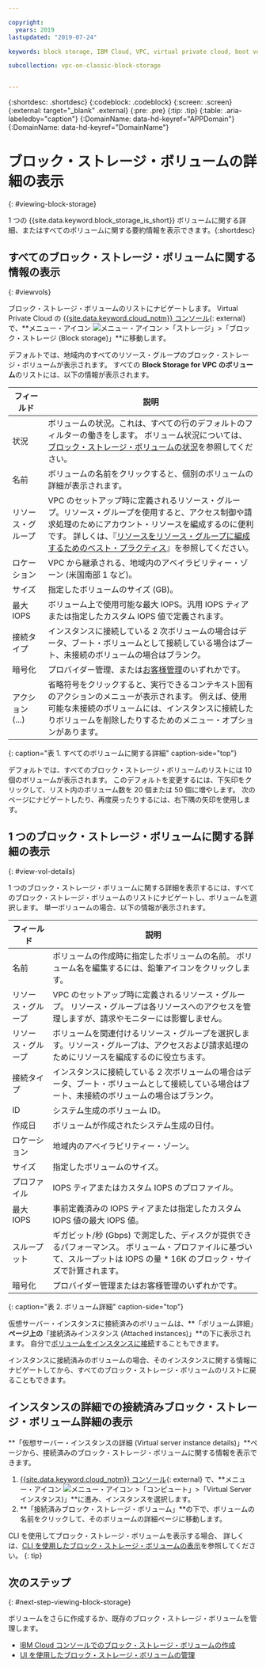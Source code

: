 ```yaml
---

copyright:
  years: 2019
lastupdated: "2019-07-24"

keywords: block storage, IBM Cloud, VPC, virtual private cloud, boot volume, data volume, volume, data storage, virtual server instance, instance

subcollection: vpc-on-classic-block-storage


---
```


{:shortdesc: .shortdesc}
{:codeblock: .codeblock}
{:screen: .screen}
{:external: target="_blank" .external}
{:pre: .pre}
{:tip: .tip}
{:table: .aria-labeledby="caption"}
{:DomainName: data-hd-keyref="APPDomain"}
{:DomainName: data-hd-keyref="DomainName"}

# ブロック・ストレージ・ボリュームの詳細の表示
{: #viewing-block-storage}

1 つの {{site.data.keyword.block_storage_is_short}} ボリュームに関する詳細、またはすべてのボリュームに関する要約情報を表示できます。{:shortdesc}

## すべてのブロック・ストレージ・ボリュームに関する情報の表示
{: #viewvols}

ブロック・ストレージ・ボリュームのリストにナビゲートします。 Virtual Private Cloud の [{{site.data.keyword.cloud_notm}} コンソール](https://{DomainName}/vpc){: external}で、**メニュー・アイコン ![メニュー・アイコン](../../icons/icon_hamburger.svg) >「ストレージ」>「ブロック・ストレージ (Block storage)」**に移動します。

デフォルトでは、地域内のすべてのリソース・グループのブロック・ストレージ・ボリュームが表示されます。  すべての **Block Storage for VPC のボリューム**のリストには、以下の情報が表示されます。

| フィールド | 説明 |
|-------|-------------|
| 状況 | ボリュームの状況。これは、すべての行のデフォルトのフィルターの働きをします。 ボリューム状況については、[ブロック・ストレージ・ボリュームの状況](/docs/vpc-on-classic-block-storage?topic=vpc-on-classic-block-storage-managing-block-storage#status)を参照してください。 |
| 名前 | ボリュームの名前をクリックすると、個別のボリュームの詳細が表示されます。 |
| リソース・グループ | VPC のセットアップ時に定義されるリソース・グループ。リソース・グループを使用すると、アクセス制御や請求処理のためにアカウント・リソースを編成するのに便利です。 詳しくは、『[リソースをリソース・グループに編成するためのベスト・プラクティス](docs/resources?topic=resources-bp_resourcegroups)』を参照してください。|
| ロケーション | VPC から継承される、地域内のアベイラビリティー・ゾーン (米国南部 1 など)。 |
| サイズ | 指定したボリュームのサイズ (GB)。 |
| 最大 IOPS | ボリューム上で使用可能な最大 IOPS。汎用 IOPS ティアまたは指定したカスタム IOPS 値で定義されます。 |
| 接続タイプ | インスタンスに接続している 2 次ボリュームの場合はデータ、ブート・ボリュームとして接続している場合はブート、未接続のボリュームの場合はブランク。 |
| 暗号化 | プロバイダー管理、または[お客様管理](/docs/vpc-on-classic-block-storage?topic=vpc-on-classic-block-storage-block-storage-encryption)のいずれかです。 |
| アクション (...) | 省略符号をクリックすると、実行できるコンテキスト固有のアクションのメニューが表示されます。  例えば、使用可能な未接続のボリュームには、インスタンスに接続したりボリュームを削除したりするためのメニュー・オプションがあります。 |
{: caption="表 1. すべてのボリュームに関する詳細" caption-side="top"}

デフォルトでは、すべてのブロック・ストレージ・ボリュームのリストには 10 個のボリュームが表示されます。 このデフォルトを変更するには、下矢印をクリックして、リスト内のボリューム数を 20 個または 50 個に増やします。 次のページにナビゲートしたり、再度戻ったりするには、右下隅の矢印を使用します。

## 1 つのブロック・ストレージ・ボリュームに関する詳細の表示
{: #view-vol-details}

1 つのブロック・ストレージ・ボリュームに関する詳細を表示するには、すべてのブロック・ストレージ・ボリュームのリストにナビゲートし、ボリュームを選択します。  単一ボリュームの場合、以下の情報が表示されます。

| フィールド | 説明 |
|-------|-------------|
| 名前  | ボリュームの作成時に指定したボリュームの名前。 ボリューム名を編集するには、鉛筆アイコンをクリックします。 |
| リソース・グループ | VPC のセットアップ時に定義されるリソース・グループ。 リソース・グループは各リソースへのアクセスを管理しますが、請求やモニターには影響しません。 |
| リソース・グループ | ボリュームを関連付けるリソース・グループを選択します。リソース・グループは、アクセスおよび請求処理のためにリソースを編成するのに役立ちます。|
| 接続タイプ | インスタンスに接続している 2 次ボリュームの場合はデータ、ブート・ボリュームとして接続している場合はブート、未接続のボリュームの場合はブランク。 |
| ID | システム生成のボリューム ID。 |
| 作成日 | ボリュームが作成されたシステム生成の日付。 |
| ロケーション | 地域内のアベイラビリティー・ゾーン。 |
| サイズ | 指定したボリュームのサイズ。 |
| プロファイル | IOPS ティアまたはカスタム IOPS のプロファイル。 |
| 最大 IOPS | 事前定義済みの IOPS ティアまたは指定したカスタム IOPS 値の最大 IOPS 値。 |
| スループット | ギガビット/秒 (Gbps) で測定した、ディスクが提供できるパフォーマンス。  ボリューム・プロファイルに基づいて、スループットは IOPS の量 * 16K のブロック・サイズで計算されます。 |
| 暗号化 | プロバイダー管理またはお客様管理のいずれかです。 |
{: caption="表 2. ボリューム詳細" caption-side="top"}

仮想サーバー・インスタンスに接続済みのボリュームは、**「ボリューム詳細」**ページ上の**「接続済みインスタンス (Attached instances)」**の下に表示されます。  自分で[ボリュームをインスタンスに接続](/docs/vpc-on-classic-block-storage?topic=vpc-on-classic-block-storage-attaching-block-storage)することもできます。

インスタンスに接続済みのボリュームの場合、そのインスタンスに関する情報にナビゲートしてから、すべてのブロック・ストレージ・ボリュームのリストに戻ることもできます。

## インスタンスの詳細での接続済みブロック・ストレージ・ボリューム詳細の表示

**「仮想サーバー・インスタンスの詳細 (Virtual server instance details)」**ページから、接続済みのブロック・ストレージ・ボリュームに関する情報を表示できます。

1. [{{site.data.keyword.cloud_notm}} コンソール](https://{DomainName}/vpc){: external} で、**メニュー・アイコン ![メニュー・アイコン](../../icons/icon_hamburger.svg) >「コンピュート」>「Virtual Server インスタンス)」**に進み、インスタンスを選択します。
1. **「接続済みブロック・ストレージ・ボリューム」**の下で、ボリュームの名前をクリックして、そのボリュームの詳細ページに移動します。

CLI を使用してブロック・ストレージ・ボリュームを表示する場合、 詳しくは、[CLI を使用したブロック・ストレージ・ボリュームの表示](/docs/vpc-on-classic-block-storage?topic=vpc-on-classic-block-storage-viewing-block-storage-cli)を参照してください。
{: tip}

## 次のステップ
{: #next-step-viewing-block-storage}

ボリュームをさらに作成するか、既存のブロック・ストレージ・ボリュームを管理します。

* [IBM Cloud コンソールでのブロック・ストレージ・ボリュームの作成](/docs/vpc-on-classic-block-storage?topic=vpc-on-classic-block-storage-creating-block-storage)
* [UI を使用したブロック・ストレージ・ボリュームの管理](/docs/vpc-on-classic-block-storage?topic=vpc-on-classic-block-storage-managing-block-storage)
